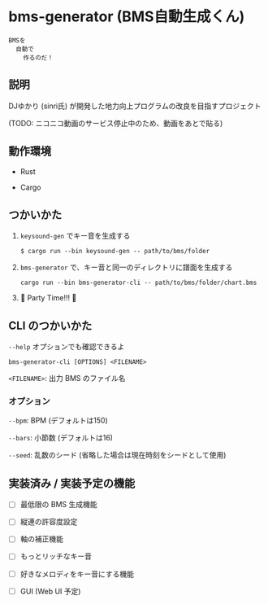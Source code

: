 # bms-generator (BMS自動生成くん)

```
BMSを
  自動で
    作るのだ！
```

## 説明

DJゆかり (sinri氏) が開発した地力向上プログラムの改良を目指すプロジェクト

(TODO: ニコニコ動画のサービス停止中のため、動画をあとで貼る)

## 動作環境

- Rust

- Cargo

## つかいかた

1. `keysound-gen` でキー音を生成する

    ```
    $ cargo run --bin keysound-gen -- path/to/bms/folder
    ```

2. `bms-generator` で、キー音と同一のディレクトリに譜面を生成する

    ```
    cargo run --bin bms-generator-cli -- path/to/bms/folder/chart.bms
    ```

3. 🎉 Party Time!!! 🕺

## CLI のつかいかた

`--help` オプションでも確認できるよ

```
bms-generator-cli [OPTIONS] <FILENAME>
```

`<FILENAME>`: 出力 BMS のファイル名

### オプション

`--bpm`: BPM (デフォルトは150)

`--bars`: 小節数 (デフォルトは16)

`--seed`: 乱数のシード (省略した場合は現在時刻をシードとして使用)

## 実装済み / 実装予定の機能

- [ ] 最低限の BMS 生成機能

- [ ] 縦連の許容度設定

- [ ] 軸の補正機能

- [ ] もっとリッチなキー音

- [ ] 好きなメロディをキー音にする機能

- [ ] GUI (Web UI 予定)
